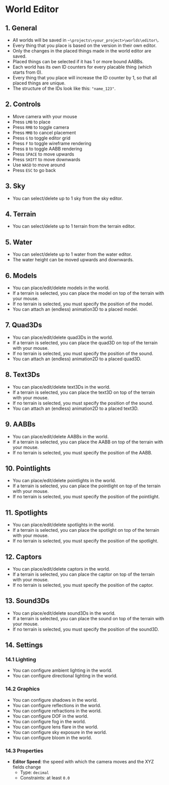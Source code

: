 # World Editor

## 1. General

- All worlds will be saved in `~\projects\<your_project>\worlds\editor\`.
- Every thing that you place is based on the version in their own editor.
- Only the changes in the placed things made in the world editor are saved.
- Placed things can be selected if it has 1 or more bound AABBs.
- Each world has its own ID counters for every placable thing (which starts from 0).
- Every thing that you place will increase the ID counter by 1, so that all placed things are unique.
- The structure of the IDs look like this: `"name_123"`.

## 2. Controls

- Move camera with your mouse
- Press `LMB` to place
- Press `RMB` to toggle camera
- Press `MMB` to cancel placement
- Press `G` to toggle editor grid
- Press `F` to toggle wireframe rendering
- Press `B` to toggle AABB rendering
- Press `SPACE` to move upwards
- Press `SHIFT` to move downwards
- Use `WASD` to move around
- Press `ESC` to go back

## 3. Sky

- You can select/delete up to 1 sky from the sky editor.

## 4. Terrain

- You can select/delete up to 1 terrain from the terrain editor.

## 5. Water

- You can select/delete up to 1 water from the water editor.
- The water height can be moved upwards and downwards.

## 6. Models

- You can place/edit/delete models in the world.
- If a terrain is selected, you can place the model on top of the terrain with your mouse.
- If no terrain is selected, you must specify the position of the model.
- You can attach an (endless) animation3D to a placed model.

## 7. Quad3Ds

- You can place/edit/delete quad3Ds in the world.
- If a terrain is selected, you can place the quad3D on top of the terrain with your mouse.
- If no terrain is selected, you must specify the position of the sound.
- You can attach an (endless) animation2D to a placed quad3D.

## 8. Text3Ds

- You can place/edit/delete text3Ds in the world.
- If a terrain is selected, you can place the text3D on top of the terrain with your mouse.
- If no terrain is selected, you must specify the position of the sound.
- You can attach an (endless) animation2D to a placed text3D.

## 9. AABBs

- You can place/edit/delete AABBs in the world.
- If a terrain is selected, you can place the AABB on top of the terrain with your mouse.
- If no terrain is selected, you must specify the position of the AABB.

## 10. Pointlights

- You can place/edit/delete pointlights in the world.
- If a terrain is selected, you can place the pointlight on top of the terrain with your mouse.
- If no terrain is selected, you must specify the position of the pointlight.

## 11. Spotlights

- You can place/edit/delete spotlights in the world.
- If a terrain is selected, you can place the spotlight on top of the terrain with your mouse.
- If no terrain is selected, you must specify the position of the spotlight.

## 12. Captors

- You can place/edit/delete captors in the world.
- If a terrain is selected, you can place the captor on top of the terrain with your mouse.
- If no terrain is selected, you must specify the position of the captor.

## 13. Sound3Ds

- You can place/edit/delete sound3Ds in the world.
- If a terrain is selected, you can place the sound on top of the terrain with your mouse.
- If no terrain is selected, you must specify the position of the sound3D.

## 14. Settings

### 14.1 Lighting

- You can configure ambient lighting in the world.
- You can configure directional lighting in the world.

### 14.2 Graphics

- You can configure shadows in the world.
- You can configure reflections in the world.
- You can configure refractions in the world.
- You can configure DOF in the world.
- You can configure fog in the world.
- You can configure lens flare in the world.
- You can configure sky exposure in the world.
- You can configure bloom in the world.

### 14.3 Properties

- **Editor Speed**: the speed with which the camera moves and the XYZ fields change
  - Type: `decimal`
  - Constraints: at least `0.0`
